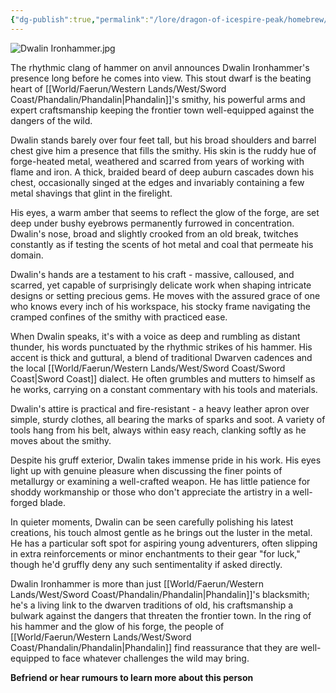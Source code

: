 ```yaml
---
{"dg-publish":true,"permalink":"/lore/dragon-of-icespire-peak/homebrew/npcs/phandalin/the-smithy/dwalin-ironhammer/"}
---
```


![Dwalin Ironhammer.jpg](/img/user/Images/Characters/npcs/Phandalin/The%20Smithy/Dwalin%20Ironhammer.jpg)

The rhythmic clang of hammer on anvil announces Dwalin Ironhammer's presence long before he comes into view. This stout dwarf is the beating heart of [[World/Faerun/Western Lands/West/Sword Coast/Phandalin/Phandalin\|Phandalin]]'s smithy, his powerful arms and expert craftsmanship keeping the frontier town well-equipped against the dangers of the wild.

Dwalin stands barely over four feet tall, but his broad shoulders and barrel chest give him a presence that fills the smithy. His skin is the ruddy hue of forge-heated metal, weathered and scarred from years of working with flame and iron. A thick, braided beard of deep auburn cascades down his chest, occasionally singed at the edges and invariably containing a few metal shavings that glint in the firelight.

His eyes, a warm amber that seems to reflect the glow of the forge, are set deep under bushy eyebrows permanently furrowed in concentration. Dwalin's nose, broad and slightly crooked from an old break, twitches constantly as if testing the scents of hot metal and coal that permeate his domain.

Dwalin's hands are a testament to his craft - massive, calloused, and scarred, yet capable of surprisingly delicate work when shaping intricate designs or setting precious gems. He moves with the assured grace of one who knows every inch of his workspace, his stocky frame navigating the cramped confines of the smithy with practiced ease.

When Dwalin speaks, it's with a voice as deep and rumbling as distant thunder, his words punctuated by the rhythmic strikes of his hammer. His accent is thick and guttural, a blend of traditional Dwarven cadences and the local [[World/Faerun/Western Lands/West/Sword Coast/Sword Coast\|Sword Coast]] dialect. He often grumbles and mutters to himself as he works, carrying on a constant commentary with his tools and materials.

Dwalin's attire is practical and fire-resistant - a heavy leather apron over simple, sturdy clothes, all bearing the marks of sparks and soot. A variety of tools hang from his belt, always within easy reach, clanking softly as he moves about the smithy.

Despite his gruff exterior, Dwalin takes immense pride in his work. His eyes light up with genuine pleasure when discussing the finer points of metallurgy or examining a well-crafted weapon. He has little patience for shoddy workmanship or those who don't appreciate the artistry in a well-forged blade.

In quieter moments, Dwalin can be seen carefully polishing his latest creations, his touch almost gentle as he brings out the luster in the metal. He has a particular soft spot for aspiring young adventurers, often slipping in extra reinforcements or minor enchantments to their gear "for luck," though he'd gruffly deny any such sentimentality if asked directly.

Dwalin Ironhammer is more than just [[World/Faerun/Western Lands/West/Sword Coast/Phandalin/Phandalin\|Phandalin]]'s blacksmith; he's a living link to the dwarven traditions of old, his craftsmanship a bulwark against the dangers that threaten the frontier town. In the ring of his hammer and the glow of his forge, the people of [[World/Faerun/Western Lands/West/Sword Coast/Phandalin/Phandalin\|Phandalin]] find reassurance that they are well-equipped to face whatever challenges the wild may bring.

**Befriend or hear rumours to learn more about this person**